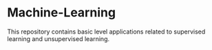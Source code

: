 # Machine-Learning
This repository contains basic level applications related to supervised learning and unsupervised learning.
